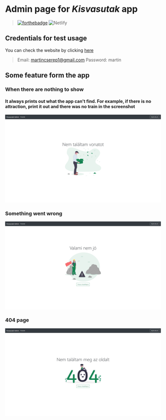 # Admin page for ***Kisvasutak*** app
> [![forthebadge](https://forthebadge.com/images/badges/built-with-love.svg)](https://forthebadge.com) ![Netlify](https://img.shields.io/netlify/f6caf78f-8651-4604-b915-a0d23ab54295?style=for-the-badge)
## Credentials for test usage
You can check the website by clicking <a href="https://kisvasutakadminfrontend.netlify.app/login" target="_blank">here</a>
> Email: martincserep1@gmail.com Password: martin

## Some feature form the app
### When there are nothing to show
#### It always prints out what the app can't find. For example, if there is no attraction, print it out and there was no train in the screenshot
![Something went wrong](/screenshots/idf.png)

### Something went wrong
![Something went wrong](/screenshots/sww.png)

### 404 page
![Something went wrong](/screenshots/404.png)

